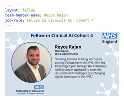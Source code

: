 ```yaml
---
layout: fellow
team-member-name: Royce Rajan
job-role: Fellow in Clinical AI, Cohort 4
---
```

<img src="/images/fellow/card/royce-rajan-quote.jpg" alt="Alt text" style="width:75%;">